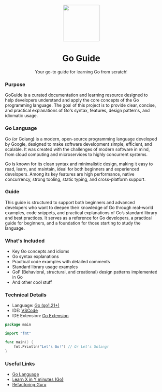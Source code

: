 <p align="center">
    <img src="https://upload.wikimedia.org/wikipedia/commons/thumb/0/05/Go_Logo_Blue.svg/1920px-Go_Logo_Blue.svg.png" width="120px" />
    <h1 align="center">Go Guide</h1>
    <p align="center">Your go-to guide for learning Go from scratch!</p>
</p>

### Purpose
GoGuide is a curated documentation and learning resource designed to help developers understand and apply the core concepts of the Go programming language. The goal of this project is to provide clear, concise, and practical explanations of Go's syntax, features, design patterns, and idiomatic usage.

### Go Language
Go (or Golang) is a modern, open-source programming language developed by Google, designed to make software development simple, efficient, and scalable. It was created with the challenges of modern software in mind, from cloud computing and microservices to highly concurrent systems.

Go is known for its clean syntax and minimalistic design, making it easy to read, learn, and maintain, ideal for both beginners and experienced developers. Among its key features are high performance, native concurrency, strong tooling, static typing, and cross-platform support.

### Guide
This guide is structured to support both beginners and advanced developers who want to deepen their knowledge of Go through real-world examples, code snippets, and practical explanations of Go’s standard library and best practices. It serves as a reference for Go developers, a practical guide for beginners, and a foundation for those starting to study the language.

### What's Included
- Key Go concepts and idioms
- Go syntax explanations
- Practical code examples with detailed comments
- Standard library usage examples
- GoF (Behavioral, structural, and creational) design patterns implemented in Go
- And other cool stuff

### Technical Details
- Language: [Go (go1.21+)](https://go.dev/)
- IDE: [VSCode](https://code.visualstudio.com/)
- IDE Extension: [Go Extension](https://code.visualstudio.com/docs/languages/go)

```go
package main

import "fmt"

func main() {
    fmt.Println("Let's Go!") // Or Let's Golang!
}
```

### Useful Links
- [Go Language](https://go.dev/)
- [Learn X in Y minutes (Go)](https://learnxinyminutes.com/go/)
- [Refactoring Guru](https://refactoring.guru/design-patterns)
